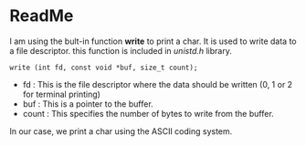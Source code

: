 # ReadMe
I am using the bult-in function **write** to print a char.
It is used to write data to a file descriptor.
this function is included in *unistd.h* library.

`write (int fd, const void *buf, size_t count);`

- fd : This is the file descriptor where the data should be written (0, 1 or 2 for terminal printing)
- buf : This is a pointer to the buffer.
- count : This specifies the number of bytes to write from the buffer.

In our case, we print a char using the ASCII coding system.